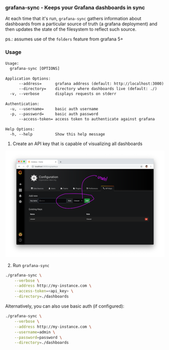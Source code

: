 ### grafana-sync - Keeps your Grafana dashboards in sync

At each time that it's run, `grafana-sync` gathers information about dashboards from a particular source of truth (a grafana deployment) and then updates the state of the filesystem to reflect such source.

ps.: assumes use of the `folders` feature from grafana 5+

### Usage

```
Usage:
  grafana-sync [OPTIONS]

Application Options:
      --address=      grafana address (default: http://localhost:3000)
      --directory=    directory where dashboards live (default: ./)
  -v, --verbose       displays requests on stderr

Authentication:
  -u, --username=     basic auth username
  -p, --password=     basic auth password
      --access-token= access token to authenticate against grafana

Help Options:
  -h, --help          Show this help message
```

1. Create an API key that is capable of visualizing all dashboards

![API Key creation](./assets/create-api-key.png)

2. Run `grafana-sync`

```sh
./grafana-sync \
    --verbose \
    --address http://my-instance.com \
    --access-token=<api_key> \
    --directory=./dashboards
```

Alternatively, you can also use basic auth (if configured):

```sh
./grafana-sync \
    --verbose \
    --address http://my-instance.com \
    --username=admin \
    --password=password \
    --directory=./dashboards
```
